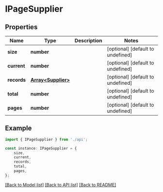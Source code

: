 # IPageSupplier


## Properties

Name | Type | Description | Notes
------------ | ------------- | ------------- | -------------
**size** | **number** |  | [optional] [default to undefined]
**current** | **number** |  | [optional] [default to undefined]
**records** | [**Array&lt;Supplier&gt;**](Supplier.md) |  | [optional] [default to undefined]
**total** | **number** |  | [optional] [default to undefined]
**pages** | **number** |  | [optional] [default to undefined]

## Example

```typescript
import { IPageSupplier } from './api';

const instance: IPageSupplier = {
    size,
    current,
    records,
    total,
    pages,
};
```

[[Back to Model list]](../README.md#documentation-for-models) [[Back to API list]](../README.md#documentation-for-api-endpoints) [[Back to README]](../README.md)
